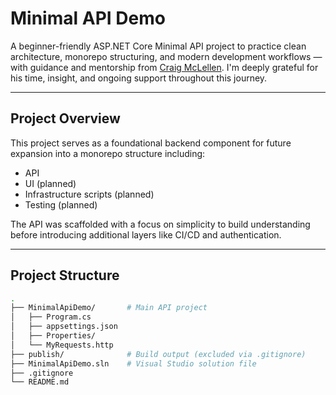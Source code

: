 # Minimal API Demo

A beginner-friendly ASP.NET Core Minimal API project to practice clean architecture, monorepo structuring, and modern development workflows — with guidance and mentorship from [Craig McLellen](https://github.com/cmclellen).
I'm deeply grateful for his time, insight, and ongoing support throughout this journey.

---

## Project Overview

This project serves as a foundational backend component for future expansion into a monorepo structure including:

- API
- UI (planned)
- Infrastructure scripts (planned)
- Testing (planned)

The API was scaffolded with a focus on simplicity to build understanding before introducing additional layers like CI/CD and authentication.

---

## Project Structure

```bash
.
├── MinimalApiDemo/       # Main API project
│   ├── Program.cs
│   ├── appsettings.json
│   ├── Properties/
│   └── MyRequests.http
├── publish/              # Build output (excluded via .gitignore)
├── MinimalApiDemo.sln    # Visual Studio solution file
├── .gitignore
└── README.md
```
